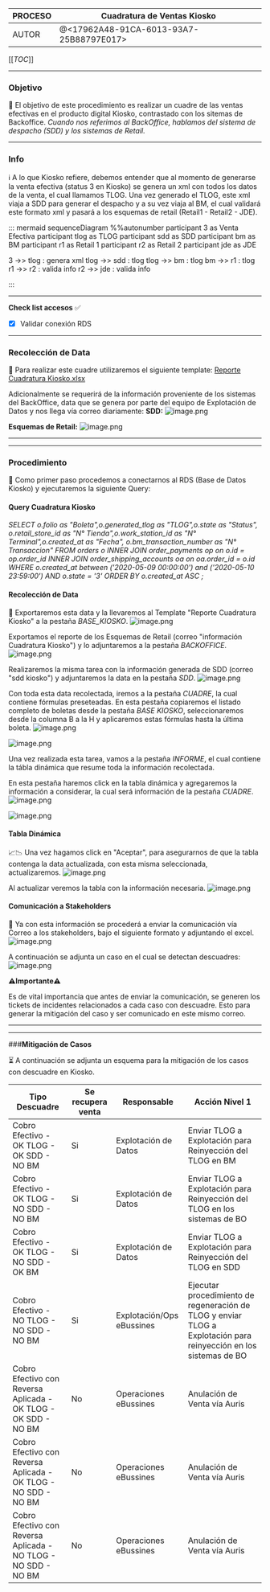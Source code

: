 | PROCESO | Cuadratura de Ventas Kiosko |
|--|--|
|  AUTOR| @<17962A48-91CA-6013-93A7-25B88797E017>  |


[[_TOC_]]

----

### **Objetivo** 
:dart: El objetivo de este procedimiento es realizar un cuadre de las ventas efectivas en el producto digital Kiosko, contrastado con los sitemas de Backoffice.
_Cuando nos referimos al BackOffice, hablamos del sistema de despacho (SDD) y los sistemas de Retail._

----
### **Info** 

:information_source: A lo que Kiosko refiere, debemos entender que al momento de generarse la venta efectiva (status 3 en Kiosko) se genera un xml con todos los datos de la venta, el cual llamamos TLOG. Una vez generado el TLOG, este xml viaja a SDD para generar el despacho y a su vez viaja al BM, el cual validará este formato xml y pasará a los esquemas de retail (Retail1 - Retail2 - JDE).

::: mermaid
 sequenceDiagram
    %%autonumber 
    participant 3 as Venta Efectiva
    participant tlog as TLOG
    participant sdd as SDD
    participant bm as BM
    participant r1 as Retail 1
    participant r2 as Retail 2
    participant jde as JDE

        
   3 ->> tlog : genera xml
   tlog ->> sdd : tlog
   tlog ->> bm : tlog
   bm ->> r1 : tlog
   r1 ->> r2 : valida info
   r2 ->> jde : valida info

:::

----
 **Check list accesos** :white_check_mark:

- [X] Validar conexión RDS
----
### **Recolección de Data** 

:bookmark_tabs:  Para realizar este cuadre utilizaremos el siguiente template:
[Reporte Cuadratura Kiosko.xlsx](/.attachments/Reporte%20Cuadratura%20Kiosko-496d12ba-c21c-46ad-8aa5-58d247fc8e12.xlsx)

Adicionalmente se requerirá de la información proveniente de los sistemas del BackOffice, data que se genera por parte del equipo de Explotación de Datos y nos llega vía correo diariamente:
**SDD:**
![image.png](/.attachments/image-4713824f-beba-4491-9c54-3af9c0abb5b6.png)

**Esquemas de Retail:**
![image.png](/.attachments/image-d00e1833-c4c6-4e01-abec-8773bb301963.png)

----
----
### **Procedimiento** 

:memo: Como primer paso procedemos a conectarnos al RDS (Base de Datos Kiosko) y ejecutaremos la siguiente Query:


#### Query Cuadratura Kiosko ####
_SELECT o.folio as "Boleta",o.generated_tlog as "TLOG",o.state as "Status",
o.retail_store_id as "N° Tienda",o.work_station_id as "N° Terminal",o.created_at as "Fecha",
o.bm_transaction_number as "N° Transaccion"
FROM orders o
INNER JOIN order_payments op on o.id = op.order_id
INNER JOIN order_shipping_accounts oa on oa.order_id = o.id
WHERE o.created_at between ('2020-05-09 00:00:00') and ('2020-05-10 23:59:00')
AND o.state = '3'
ORDER BY o.created_at ASC ;_

#### Recolección de Data ####

:floppy_disk: Exportaremos esta data y la llevaremos al Template "Reporte Cuadratura Kiosko" a la pestaña _BASE_KIOSKO_.
![image.png](/.attachments/image-eeccb831-4f77-47db-9c87-46b349a49a60.png)

Exportamos el reporte de los Esquemas de Retail (correo "información Cuadratura Kiosko") y lo adjuntaremos a la pestaña _BACKOFFICE_.
![image.png](/.attachments/image-eb9067b8-ecab-4d6b-acf3-a51c836afb9d.png)

Realizaremos la misma tarea con la información generada de SDD (correo "sdd kiosko") y adjuntaremos la data en la pestaña _SDD_.
![image.png](/.attachments/image-1ccfd8a7-fb50-47d8-9a33-2a35fb511341.png)

Con toda esta data recolectada, iremos a la pestaña _CUADRE_, la cual contiene fórmulas preseteadas.
En esta pestaña copiaremos el listado completo de boletas desde la pestaña _BASE KIOSKO_, seleccionaremos  desde la columna B a la H y aplicaremos estas fórmulas hasta la última boleta.
![image.png](/.attachments/image-ca130ada-654e-4cfa-8e6c-1e560e09224e.png)

![image.png](/.attachments/image-98dad687-1bba-4254-95e8-fa2e4f0c681b.png)

Una vez realizada esta tarea, vamos a la pestaña _INFORME_, el cual contiene la tábla dinámica que resume toda la información recolectada.

En esta pestaña haremos click en la tabla dinámica y agregaremos la información a considerar, la cual será información de la pestaña _CUADRE_.
![image.png](/.attachments/image-c1ef3b6d-47a8-42cb-8233-d0e0ef770ffc.png)

![image.png](/.attachments/image-e3113ca8-3ea5-47c9-a2db-b00b178a43b5.png)

#### Tabla Dinámica ####

:chart_with_upwards_trend::chart_with_downwards_trend: Una vez hagamos click en "Aceptar", para asegurarnos de que la tabla contenga la data actualizada, con esta misma seleccionada, actualizaremos.
![image.png](/.attachments/image-2e5d8cf5-9c55-477d-bd8e-d3b7a73de6a3.png)

Al actualizar veremos la tabla con la información necesaria.
![image.png](/.attachments/image-96fb72be-bf7f-4d94-bbc6-4229f3efa4f8.png)

#### Comunicación a Stakeholders ####

:loudspeaker: Ya con esta información se procederá a enviar la comunicación vía Correo a los stakeholders, bajo el siguiente formato y adjuntando el excel.
![image.png](/.attachments/image-40212047-b1bd-4a58-b1d4-d8266050bc59.png)

A continuación se adjunta un caso en el cual se detectan descuadres:
![image.png](/.attachments/image-1d4506a2-1b8b-46ff-af3f-1112c0633992.png)

:warning:**Importante**:warning: 

Es de vital importancia que antes de enviar la comunicación, se generen los tickets de incidentes relacionados a cada caso con descuadre. Esto para generar la mitigación del caso y ser comunicado en este mismo correo.

----
----
###**Mitigación de Casos**

:hourglass_flowing_sand: A continuación se adjunta un esquema para la mitigación de los casos con descuadre en Kiosko.

| Tipo Descuadre | Se recupera venta | Responsable | Acción Nivel 1 |
|--|--|--|--|
| Cobro Efectivo - OK TLOG - OK SDD - NO BM | Si | Explotación de Datos | Enviar TLOG a Explotación para Reinyección del TLOG en BM |
| Cobro Efectivo - OK TLOG - NO SDD - NO BM | Si | Explotación de Datos | Enviar TLOG a Explotación para Reinyección del TLOG en los sistemas de BO |
| Cobro Efectivo - OK TLOG - NO SDD - OK BM | Si | Explotación de Datos | Enviar TLOG a Explotación para Reinyección del TLOG en SDD |
| Cobro Efectivo - NO TLOG - NO SDD - NO BM | Si | Explotación/Ops eBussines | Ejecutar procedimiento de regeneración de TLOG y enviar TLOG a Explotación para reinyección en los sistemas de BO |
| Cobro Efectivo con Reversa Aplicada - OK TLOG - OK SDD - NO BM | No | Operaciones eBussines | Anulación de Venta vía Auris| Tbk: "Contabilidad" - ABC: "Mantención de Cuentas" |
| Cobro Efectivo con Reversa Aplicada - OK TLOG - NO SDD - NO BM | No | Operaciones eBussines | Anulación de Venta vía Auris| Tbk: "Contabilidad" - ABC: "Mantención de Cuentas" |
| Cobro Efectivo con Reversa Aplicada - NO TLOG - NO SDD - NO BM | No | Operaciones eBussines | Anulación de Venta vía Auris| Tbk: "Contabilidad" - ABC: "Mantención de Cuentas" |



